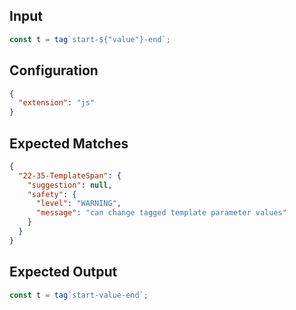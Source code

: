 
## Input
```javascript input
const t = tag`start-${"value"}-end`;
```

## Configuration
```json configuration
{
  "extension": "js"
}
```

## Expected Matches
```json expected matches
{
  "22-35-TemplateSpan": {
    "suggestion": null,
    "safety": {
      "level": "WARNING",
      "message": "can change tagged template parameter values"
    }
  }
}
```

## Expected Output
```javascript expected output
const t = tag`start-value-end`;
```
